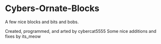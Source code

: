 # Cybers-Ornate-Blocks
A few nice blocks and bits and bobs.

Created, programmed, and arted by cybercat5555
Some nice additions and fixes by its_meow
